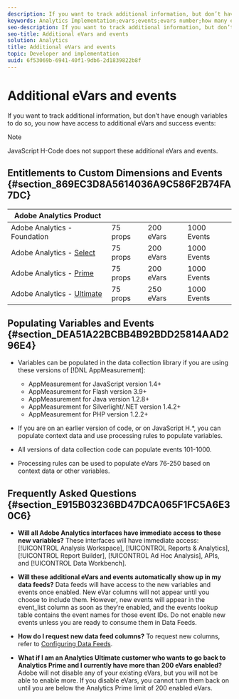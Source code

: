 ```yaml
---
description: If you want to track additional information, but don’t have enough variables to do so, you now have access to additional eVars and success events 
keywords: Analytics Implementation;evars;events;evars number;how many evars;how many events
seo-description: If you want to track additional information, but don’t have enough variables to do so, you now have access to additional eVars and success events 
seo-title: Additional eVars and events
solution: Analytics
title: Additional eVars and events
topic: Developer and implementation
uuid: 6f53069b-6941-40f1-9db6-2d1839822b8f
---
```


# Additional eVars and events

If you want to track additional information, but don’t have enough variables to do so, you now have access to additional eVars and success events:

>[!NOTE]
>
>JavaScript H-Code does not support these additional eVars and events.

## Entitlements to Custom Dimensions and Events {#section_869EC3D8A5614036A9C586F2B74FA7DC}

|  Adobe Analytics Product  |  |  |  |
|---|---|---|---|
|  Adobe Analytics - Foundation  | 75 props  | 200 eVars  | 1000 Events  |
| Adobe Analytics - [Select](https://www.adobe.com/data-analytics-cloud/analytics/select.html)  | 75 props  | 200 eVars  | 1000 Events  |
| Adobe Analytics - [Prime](https://www.adobe.com/data-analytics-cloud/analytics/prime.html)  | 75 props  | 200 eVars  | 1000 Events  |
| Adobe Analytics - [Ultimate](https://www.adobe.com/data-analytics-cloud/analytics/ultimate.html)  | 75 props  | 250 eVars  | 1000 Events  |

## Populating Variables and Events {#section_DEA51A22BCBB4B92BDD25814AAD296E4}

* Variables can be populated in the data collection library if you are using these versions of [!DNL AppMeasurement]:

    * AppMeasurement for JavaScript version 1.4+ 
    * AppMeasurement for Flash version 3.9+ 
    * AppMeasurement for Java version 1.2.8+ 
    * AppMeasurement for Silverlight/.NET version 1.4.2+ 
    * AppMeasurement for PHP version 1.2.2+

* If you are on an earlier version of code, or on JavaScript H.&#42;, you can populate context data and use processing rules to populate variables. 
* All versions of data collection code can populate events 101-1000. 
* Processing rules can be used to populate eVars 76-250 based on context data or other variables.

## Frequently Asked Questions {#section_E915B03236BD47DCA065F1FC5A6E30C6}

* **Will all Adobe Analytics interfaces have immediate access to these new variables?** These interfaces will have immediate access: [!UICONTROL Analysis Workspace], [!UICONTROL Reports & Analytics], [!UICONTROL Report Builder], [!UICONTROL Ad Hoc Analysis], APIs, and [!UICONTROL Data Workbench]. 

* **Will these additional eVars and events automatically show up in my data feeds?** Data feeds will have access to the new variables and events once enabled. New eVar columns will not appear until you choose to include them. However, new events will appear in the event_list column as soon as they’re enabled, and the events lookup table contains the event names for those event IDs. Do not enable new events unless you are ready to consume them in Data Feeds. 

* **How do I request new data feed columns?** To request new columns, refer to [Configuring Data Feeds](https://marketing.adobe.com/resources/help/en_US/sc/clickstream/datafeeds_configure.html). 

* **What if I am an Analytics Ultimate customer who wants to go back to Analytics Prime and I currently have more than 200 eVars enabled?** Adobe will not disable any of your existing eVars, but you will not be able to enable more. If you disable eVars, you cannot turn them back on until you are below the Analytics Prime limit of 200 enabled eVars.

